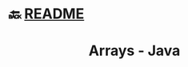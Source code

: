 # :back: [README](../../../README.md#programming-languages)

<h1 align="center">
   Arrays - Java
</h1>














